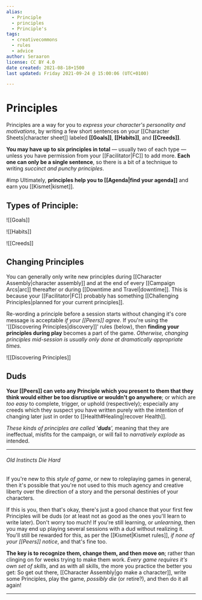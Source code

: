 ```yaml
---
alias:
  - Principle
  - principles
  - Principle's
tags:
  - creativecommons
  - rules
  - advice
author: Seraaron
license: CC BY 4.0
date created: 2021-08-18+1500
last updated: Friday 2021-09-24 @ 15:00:06 (UTC+0100)

---
```


# Principles

Principles are a way for you to _express your character's personality and motivations_, by writing a few short sentences on your [[Character Sheets|character sheet]] labeled **[[Goals]]**, **[[Habits]]**, and **[[Creeds]]**.

**You may have up to six principles in total** — usually two of each type — unless you have permission from your [[Facilitator|FC]] to add more. **Each one can only be a single sentence**, so there is a bit of a technique to writing _succinct and punchy principles_.

#imp Ultimately, **principles help you to [[Agenda|find your agenda]]** and earn you [[Kismet|kismet]].

## Types of Principle:

![[Goals]]

![[Habits]]

![[Creeds]]

## Changing Principles

You can generally only write new principles during [[Character Assembly|character assembly]] and at the end of every [[Campaign Arcs|arc]] thereafter or during [[Downtime and Travel|downtime]]. This is because your [[Facilitator|FC]] probably has something [[Challenging Principles|planned for your current principles]].

Re-wording a principle before a session starts without changing it's core message is acceptable _if your [[Peers]] agree_. If you're using the '[[Discovering Principles|discovery]]' rules (below), then **finding your principles during play** becomes a part of the game. _Otherwise, changing  principles mid-session is usually only done at dramatically appropriate times._ 

![[Discovering Principles]]

## Duds

**Your [[Peers]] can veto any Principle which you present to them that they think would either be too disruptive or wouldn't go anywhere**; or which are _too easy_ to complete, trigger, or uphold (respectively); especially any creeds which they suspect you have written purely with the intention of changing later just in order to [[Health#Healing|recover Health]].

_These kinds of principles are called '**duds**',_ meaning that they are ineffectual, misfits for the campaign, or will fail to _narratively explode_ as intended.

---

###### Old Instincts Die Hard

If you're new to this _style of game_, or new to roleplaying games in general, then it's possible that you're not used to this much agency and creative liberty over the direction of a story and the personal destinies of your characters.

If this is you, then that's okay, there's just a good chance that your first few Principles will be duds (or at least not as good as the ones you'll learn to write later). Don't worry too much! If you're still learning, or _unlearning_, then you may end up playing several sessions with a dud without realizing it. You'll still be rewarded for this, as per the [[Kismet|Kismet rules]], _if none of your [[Peers]] notice_, and that's fine too.

**The key is to recognize them, change them, and then move on**; rather than clinging on for weeks trying to make them work.  _Every game requires it's own set of skills_, and as with all skills, the more you practice the better you get: So get out there, [[Character Assembly|go make a character]], write some Principles, play the game, _possibly die_ (or retire?), and then do it all again!

---
